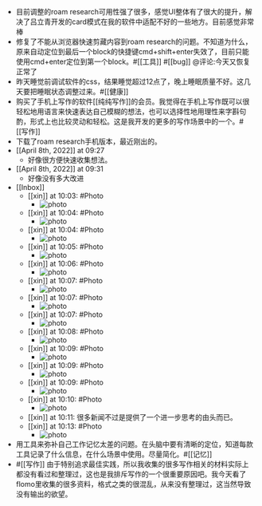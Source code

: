 - 目前调整的roam research可用性强了很多，感觉UI整体有了很大的提升，解决了吕立青开发的card模式在我的软件中适配不好的一些地方。目前感觉非常棒
- 修复了不能从浏览器快速剪藏内容到roam research的问题。不知道为什么，原来自动定位到最后一个block的快捷键cmd+shift+enter失效了，目前只能使用cmd+enter定位到第一个block。#[[工具]] #[[bug]]  @评论:今天又恢复正常了
- 昨天睡觉前调试软件的css，结果睡觉超过12点了，晚上睡眠质量不好。这几天要把睡眠状态调整过来。#[[健康]]
- 购买了手机上写作的软件[[纯纯写作]]的会员。我觉得在手机上写作既可以很轻松地用语言来快速表达自己模糊的想法，也可以选择性地用理性来字斟句酌，形式上也比较灵动和轻松。这是我开发的更多的写作场景中的一个。#[[写作]]
- 下载了roam research手机版本，最近刚出的。
- [[April 8th, 2022]] at 09:27
    - 好像很方便快速收集想法。
- [[April 8th, 2022]] at 09:31
    - 好像没有多大改进
- [[Inbox]]
    - [[xin]] at 10:03: #Photo
        - ![photo](https://firebasestorage.googleapis.com/v0/b/firescript-577a2.appspot.com/o/imgs%2Fapp%2Fxinyiheng%2FjwotQy2l5?alt=media&token=cc4d124c-0669-4c76-8851-9ef5daeda9a4)
    - [[xin]] at 10:04: #Photo
        - ![photo](https://firebasestorage.googleapis.com/v0/b/firescript-577a2.appspot.com/o/imgs%2Fapp%2Fxinyiheng%2FBLVlPTP30?alt=media&token=560fe8c1-31af-4d5b-a123-38f4f8289fb6)
    - [[xin]] at 10:04: #Photo
        - ![photo](https://firebasestorage.googleapis.com/v0/b/firescript-577a2.appspot.com/o/imgs%2Fapp%2Fxinyiheng%2F5r9NHu4gB?alt=media&token=1210af63-abe6-4a4d-9484-ae0d371b04dd)
    - [[xin]] at 10:05: #Photo
        - ![photo](https://firebasestorage.googleapis.com/v0/b/firescript-577a2.appspot.com/o/imgs%2Fapp%2Fxinyiheng%2FtUsdhbyCk?alt=media&token=315691d3-51f3-4c98-9290-81e95ce14eba)
    - [[xin]] at 10:06: #Photo
        - ![photo](https://firebasestorage.googleapis.com/v0/b/firescript-577a2.appspot.com/o/imgs%2Fapp%2Fxinyiheng%2F1D-MOuhLO?alt=media&token=5aff2dfa-8fa3-48ac-ae2c-7e7fba34ec5d)
    - [[xin]] at 10:07: #Photo
        - ![photo](https://firebasestorage.googleapis.com/v0/b/firescript-577a2.appspot.com/o/imgs%2Fapp%2Fxinyiheng%2FdaBRE2Km3?alt=media&token=3bf2de6f-1f5f-47a3-9db1-16261d99ed36)
    - [[xin]] at 10:07: #Photo
        - ![photo](https://firebasestorage.googleapis.com/v0/b/firescript-577a2.appspot.com/o/imgs%2Fapp%2Fxinyiheng%2FBeVR4IZo-?alt=media&token=61e16c3c-f229-4b8b-93b8-73719270b664)
    - [[xin]] at 10:07: #Photo
        - ![photo](https://firebasestorage.googleapis.com/v0/b/firescript-577a2.appspot.com/o/imgs%2Fapp%2Fxinyiheng%2FuudS8O6rk?alt=media&token=d1bb7822-ed63-4cf2-86c1-4bde367ae71b)
    - [[xin]] at 10:08: #Photo
        - ![photo](https://firebasestorage.googleapis.com/v0/b/firescript-577a2.appspot.com/o/imgs%2Fapp%2Fxinyiheng%2FLMGS5sYjE?alt=media&token=dddf1883-22a3-4f9c-9943-fc3b804934ce)
    - [[xin]] at 10:09: #Photo
        - ![photo](https://firebasestorage.googleapis.com/v0/b/firescript-577a2.appspot.com/o/imgs%2Fapp%2Fxinyiheng%2FwiHgtVQU6?alt=media&token=1d2f8a2e-4e9f-492f-9c09-87a0c5f4ea71)
    - [[xin]] at 10:09: #Photo
        - ![photo](https://firebasestorage.googleapis.com/v0/b/firescript-577a2.appspot.com/o/imgs%2Fapp%2Fxinyiheng%2FKDIostsO8?alt=media&token=414c057e-b393-4ca1-ae7b-a45695aca552)
    - [[xin]] at 10:09: #Photo
        - ![photo](https://firebasestorage.googleapis.com/v0/b/firescript-577a2.appspot.com/o/imgs%2Fapp%2Fxinyiheng%2FOLbUTTaAv?alt=media&token=210885ae-186b-4485-8fa7-4dab4dd184b9)
    - [[xin]] at 10:10: #Photo
        - ![photo](https://firebasestorage.googleapis.com/v0/b/firescript-577a2.appspot.com/o/imgs%2Fapp%2Fxinyiheng%2FTg8_0IxBo?alt=media&token=13095081-c4e9-4971-859a-3de2babedb5f)
    - [[xin]] at 10:11: 很多新闻不过是提供了一个进一步思考的由头而已。
    - [[xin]] at 10:13: #Photo
        - ![photo](https://firebasestorage.googleapis.com/v0/b/firescript-577a2.appspot.com/o/imgs%2Fapp%2Fxinyiheng%2FPvvGeRr-0?alt=media&token=bb2ca7f7-77c3-43eb-9a9b-72e996138e13)
- 用工具来弥补自己工作记忆太差的问题。在头脑中要有清晰的定位，知道每款工具记录了什么信息，在什么场景中使用。尽量简化。#[[记忆]] 
- #[[写作]] 由于特别追求最佳实践，所以我收集的很多写作相关的材料实际上都没有看过和整理过，这也是我排斥写作的一个很重要原因吧。我今天看了flomo里收集的很多资料，格式之类的很混乱，从来没有整理过，这当然导致没有输出的欲望。
